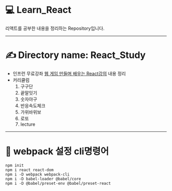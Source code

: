 # 💻 Learn_React
리액트를 공부한 내용을 정리하는 Repository입니다.

---
# ✍ Directory name: React_Study
- 인프런 무료강좌 [웹 게임 만들며 배우는 React강의](https://inf.run/fFKL) 내용 정리
- 커리큘럼
  1. 구구단
  2. 끝말잇기
  3. 숫자야구
  4. 반응속도체크
  5. 가위바위보
  6. 로또
  7. lecture

---
# 📌 webpack 설정 cli명령어
```
npm init
npm i react react-dom
npm i -D webpack webpack-cli
npm i -D babel-loader @babel/core
npm i -D @babel/preset-env @babel/preset-react
```
